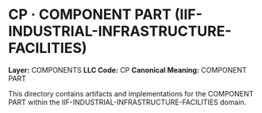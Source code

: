 # CP · COMPONENT PART (IIF-INDUSTRIAL-INFRASTRUCTURE-FACILITIES)

**Layer:** COMPONENTS
**LLC Code:** CP
**Canonical Meaning:** COMPONENT PART

This directory contains artifacts and implementations for the COMPONENT PART within the IIF-INDUSTRIAL-INFRASTRUCTURE-FACILITIES domain.
